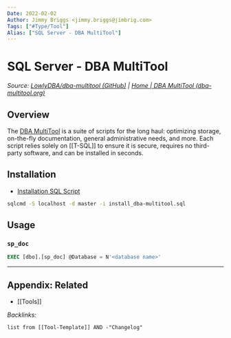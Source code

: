 ```yaml
---
Date: 2022-02-02
Author: Jimmy Briggs <jimmy.briggs@jimbrig.com>
Tags: ["#Type/Tool"]
Alias: ["SQL Server - DBA MultiTool"]
---
```


# SQL Server - DBA MultiTool

*Source: [LowlyDBA/dba-multitool (GitHub)](https://github.com/LowlyDBA/dba-multitool) | [Home | DBA MultiTool (dba-multitool.org)](https://dba-multitool.org/)*

## Overview

The [DBA MultiTool](https://github.com/LowlyDBA/dba-multitool) is a suite of scripts for the long haul: optimizing storage, on-the-fly documentation, general administrative needs, and more. Each script relies solely on [[T-SQL]] to ensure it is secure, requires no third-party software, and can be installed in seconds.

## Installation

- [Installation SQL Script](https://github.com/LowlyDBA/dba-multitool/blob/master/install_dba-multitool.sql)

```bash
sqlcmd -S localhost -d master -i install_dba-multitool.sql
```

## Usage

### `sp_doc`

```SQL
EXEC [dbo].[sp_doc] @Database = N'<database name>'
```

***

## Appendix: Related

- [[Tools]]

*Backlinks:*

```dataview
list from [[Tool-Template]] AND -"Changelog"
```